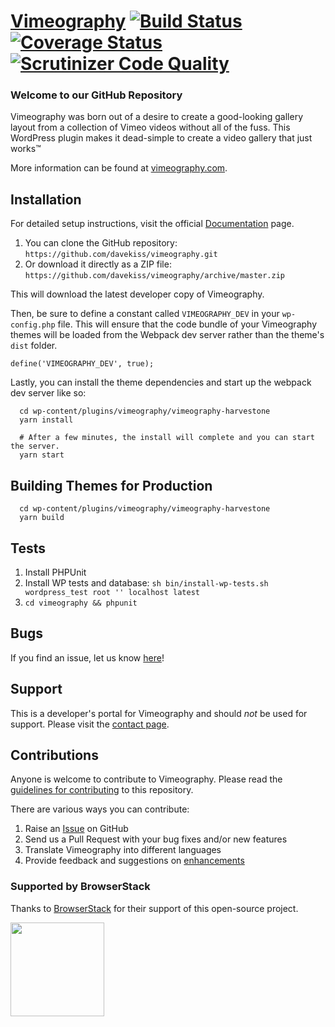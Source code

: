 # [Vimeography](http://vimeography.com) [![Build Status](https://secure.travis-ci.org/davekiss/vimeography.png?branch=master)](http://travis-ci.org/davekiss/vimeography) [![Coverage Status](https://coveralls.io/repos/davekiss/vimeography/badge.png)](https://coveralls.io/r/davekiss/vimeography) [![Scrutinizer Code Quality](https://scrutinizer-ci.com/g/davekiss/vimeography/badges/quality-score.png?b=master)](https://scrutinizer-ci.com/g/davekiss/vimeography/?branch=master) #

### Welcome to our GitHub Repository

Vimeography was born out of a desire to create a good-looking gallery layout from a collection of Vimeo videos without all of the fuss. This WordPress plugin makes it dead-simple to create a video gallery that just works&trade;

More information can be found at [vimeography.com](http://vimeography.com/).

## Installation

For detailed setup instructions, visit the official [Documentation](http://vimeography.com/help/guide) page.

1. You can clone the GitHub repository: `https://github.com/davekiss/vimeography.git`
2. Or download it directly as a ZIP file: `https://github.com/davekiss/vimeography/archive/master.zip`

This will download the latest developer copy of Vimeography.

Then, be sure to define a constant called `VIMEOGRAPHY_DEV` in your `wp-config.php` file. This will ensure that the code bundle of your Vimeography themes will be loaded from the Webpack dev server rather than the theme's `dist` folder.

`define('VIMEOGRAPHY_DEV', true);`

Lastly, you can install the theme dependencies and start up the webpack dev server like so:

```
  cd wp-content/plugins/vimeography/vimeography-harvestone
  yarn install

  # After a few minutes, the install will complete and you can start the server.
  yarn start
```

## Building Themes for Production

```
  cd wp-content/plugins/vimeography/vimeography-harvestone
  yarn build
```

## Tests

1. Install PHPUnit
2. Install WP tests and database: `sh bin/install-wp-tests.sh wordpress_test root '' localhost latest`
3. `cd vimeography && phpunit`

## Bugs
If you find an issue, let us know [here](https://github.com/davekiss/vimeography/issues?state=open)!

## Support
This is a developer's portal for Vimeography and should _not_ be used for support. Please visit the [contact page](https://vimeography.com/contact).

## Contributions
Anyone is welcome to contribute to Vimeography. Please read the [guidelines for contributing](https://github.com/davekiss/vimeography/blob/master/CONTRIBUTING.md) to this repository.

There are various ways you can contribute:

1. Raise an [Issue](https://github.com/davekiss/vimeography/issues) on GitHub
2. Send us a Pull Request with your bug fixes and/or new features
3. Translate Vimeography into different languages
4. Provide feedback and suggestions on [enhancements](https://github.com/davekiss/vimeography/issues?direction=desc&labels=Enhancement&page=1&sort=created&state=open)

### Supported by BrowserStack
Thanks to [BrowserStack](https://browserstack.com/) for their support of this open-source project.

<img src="https://cdn.rawgit.com/davekiss/vimeography/master/browserstack-logo.svg" width="150">